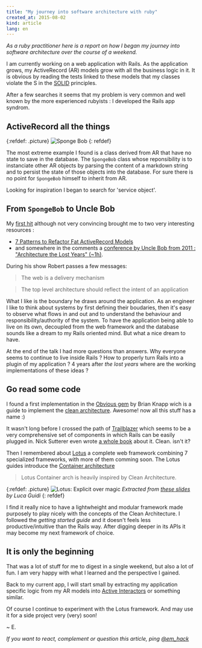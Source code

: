 ```yaml
---
title: "My journey into software architecture with ruby"
created_at: 2015-08-02
kind: article
lang: en
---
```


*As a ruby practitioner here is a report on how I began my journey into software architecture over the course of a weekend.*

I am currently working on a web application with Rails. As the application grows, my ActiveRecord (AR) models grow with all the business logic in it. It is obvious by reading the tests linked to these models that my classes violate the S in the [SOLID](https://goo.gl/9b6xB6) principles.

After a few searches it seems that my problem is very common and well known by the more experienced rubyists : I developed the Rails app syndrom.

## ActiveRecord all the things

{:refdef: .picture}
![Sponge Bob](../../img/3-spongebob-computer.jpg)
{: refdef}

The most extreme example I found is a class derived from AR that have no state to save in the database. The `SpongeBob` class whose reponsibility is to instanciate other AR objects by parsing the content of a markdown string and to persist the state of those objects into the database. For sure there is no point for `SpongeBob` himself to inherit from AR.

Looking for inspiration I began to search for 'service object'.

## From `SpongeBob` to Uncle Bob

My [first hit](https://sporto.github.io/blog/2012/11/15/a-pattern-for-service-objects-in-rails/) although not very convincing brought me to two very interesting resources :

  * [7 Patterns to Refactor Fat ActiveRecord Models](http://blog.codeclimate.com/blog/2012/10/17/7-ways-to-decompose-fat-activerecord-models/)
  * and somewhere in the comments a [conference by Uncle Bob from 2011 : "Architecture the Lost Years" (~1h)](https://youtu.be/WpkDN78P884).

During his show Robert passes a few messages:

> The web is a delivery mechanism

> The top level architecture should reflect the intent of an application

What I like is the boundary he draws around the application. As an engineer I like to think about systems by first defining their boudaries, then it's easy to observe what flows in and out and to understand the behaviour and responsibility/authority of the system. To have the application being able to live on its own, decoupled from the web framework and the database sounds like a dream to my Rails oriented mind. But what a nice dream to have.

At the end of the talk I had more questions than answers. Why everyone seems to continue to live inside Rails ? How to properly turn Rails into a plugin of my application ? 4 years after *the lost years* where are the working implementations of these ideas ?

## Go read some code

I found a first implementation in the [Obvious gem](http://retromocha.com/obvious/) by Brian Knapp wich is a guide to implement the [clean architecture](http://blog.8thlight.com/uncle-bob/2012/08/13/the-clean-architecture.html). Awesome! now all this stuff has a name :)

It wasn't long before I crossed the path of [Trailblazer](http://trailblazerb.org/) which seems to be a very comprehensive set of components in which Rails can be easily plugged in. Nick Sutterer even wrote [a whole book](https://leanpub.com/trailblazer) about it. Clean. isn't it?

Then I remembered about [Lotus](http://lotusrb.org/) a complete web framework combining 7 specialized frameworks, with more of them comming soon. The Lotus guides introduce the [Container architecture](http://lotusrb.org/guides/architectures/container/)

  > Lotus Container arch is heavily inspired by Clean Architecture.

{:refdef: .picture}
![Lotus: Explicit over magic](../../img/3-lotus-explicit-rules-magic.png)
*Extracted from [these slides](https://speakerdeck.com/jodosha/lotus-brighton-ruby-2015) by Luca Guidi*
{: refdef}

I find it really nice to have a lightwheight and modular framework made purposely to play nicely with the concepts of the Clean Architecture. I followed the *getting started guide* and it doesn't feels less productive/intuitive than the Rails way. After digging deeper in its APIs it may become my next framework of choice.

## It is only the beginning

That was a lot of stuff for me to digest in a single weekend, but also a lot of fun. I am very happy with what I learned and the perspective I gained.

Back to my current app, I will start small by extracting my application specific logic from my AR models into [Active Interactors](https://github.com/orgsync/active_interaction) or something similar.

Of course I continue to experiment with the Lotus framework. And may use it for a side project very (very) soon!

~ E.

*If you want to react, complement or question this article, ping [@em_hack](https://twitter.com/em_hack)*
